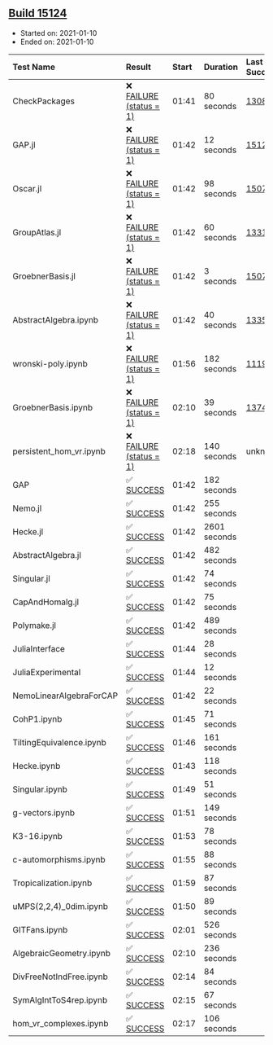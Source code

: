 ## [Build 15124](https://oscarci.mathematik.uni-kl.de/job/oscar/15124/)

* Started on: 2021-01-10
* Ended on: 2021-01-10

| Test Name    | Result | Start | Duration | Last Success | First Failure |
|:-------------|:-------|:------|:---------|:-------------|:--------------|
| CheckPackages | ❌ [FAILURE (status = 1)](https://oscarci.mathematik.uni-kl.de/job/oscar/15124/artifact/logs/build-15124/CheckPackages.log) | 01:41 | 80 seconds | [13085](https://oscarci.mathematik.uni-kl.de/job/oscar/13085/) | [13086](https://oscarci.mathematik.uni-kl.de/job/oscar/13086/) |
| GAP.jl | ❌ [FAILURE (status = 1)](https://oscarci.mathematik.uni-kl.de/job/oscar/15124/artifact/logs/build-15124/GAP.jl.log) | 01:42 | 12 seconds | [15123](https://oscarci.mathematik.uni-kl.de/job/oscar/15123/) | [15124](https://oscarci.mathematik.uni-kl.de/job/oscar/15124/) |
| Oscar.jl | ❌ [FAILURE (status = 1)](https://oscarci.mathematik.uni-kl.de/job/oscar/15124/artifact/logs/build-15124/Oscar.jl.log) | 01:42 | 98 seconds | [15079](https://oscarci.mathematik.uni-kl.de/job/oscar/15079/) | [15080](https://oscarci.mathematik.uni-kl.de/job/oscar/15080/) |
| GroupAtlas.jl | ❌ [FAILURE (status = 1)](https://oscarci.mathematik.uni-kl.de/job/oscar/15124/artifact/logs/build-15124/GroupAtlas.jl.log) | 01:42 | 60 seconds | [13311](https://oscarci.mathematik.uni-kl.de/job/oscar/13311/) | [13312](https://oscarci.mathematik.uni-kl.de/job/oscar/13312/) |
| GroebnerBasis.jl | ❌ [FAILURE (status = 1)](https://oscarci.mathematik.uni-kl.de/job/oscar/15124/artifact/logs/build-15124/GroebnerBasis.jl.log) | 01:42 | 3 seconds | [15079](https://oscarci.mathematik.uni-kl.de/job/oscar/15079/) | [15080](https://oscarci.mathematik.uni-kl.de/job/oscar/15080/) |
| AbstractAlgebra.ipynb | ❌ [FAILURE (status = 1)](https://oscarci.mathematik.uni-kl.de/job/oscar/15124/artifact/logs/build-15124/AbstractAlgebra.ipynb.log) | 01:42 | 40 seconds | [13355](https://oscarci.mathematik.uni-kl.de/job/oscar/13355/) | [13356](https://oscarci.mathematik.uni-kl.de/job/oscar/13356/) |
| wronski-poly.ipynb | ❌ [FAILURE (status = 1)](https://oscarci.mathematik.uni-kl.de/job/oscar/15124/artifact/logs/build-15124/wronski-poly.ipynb.log) | 01:56 | 182 seconds | [11192](https://oscarci.mathematik.uni-kl.de/job/oscar/11192/) | [11193](https://oscarci.mathematik.uni-kl.de/job/oscar/11193/) |
| GroebnerBasis.ipynb | ❌ [FAILURE (status = 1)](https://oscarci.mathematik.uni-kl.de/job/oscar/15124/artifact/logs/build-15124/GroebnerBasis.ipynb.log) | 02:10 | 39 seconds | [13748](https://oscarci.mathematik.uni-kl.de/job/oscar/13748/) | [13749](https://oscarci.mathematik.uni-kl.de/job/oscar/13749/) |
| persistent_hom_vr.ipynb | ❌ [FAILURE (status = 1)](https://oscarci.mathematik.uni-kl.de/job/oscar/15124/artifact/logs/build-15124/persistent_hom_vr.ipynb.log) | 02:18 | 140 seconds | unknown | unknown |
| GAP | ✅ [SUCCESS](https://oscarci.mathematik.uni-kl.de/job/oscar/15124/artifact/logs/build-15124/GAP.log) | 01:42 | 182 seconds |  |  |
| Nemo.jl | ✅ [SUCCESS](https://oscarci.mathematik.uni-kl.de/job/oscar/15124/artifact/logs/build-15124/Nemo.jl.log) | 01:42 | 255 seconds |  |  |
| Hecke.jl | ✅ [SUCCESS](https://oscarci.mathematik.uni-kl.de/job/oscar/15124/artifact/logs/build-15124/Hecke.jl.log) | 01:42 | 2601 seconds |  |  |
| AbstractAlgebra.jl | ✅ [SUCCESS](https://oscarci.mathematik.uni-kl.de/job/oscar/15124/artifact/logs/build-15124/AbstractAlgebra.jl.log) | 01:42 | 482 seconds |  |  |
| Singular.jl | ✅ [SUCCESS](https://oscarci.mathematik.uni-kl.de/job/oscar/15124/artifact/logs/build-15124/Singular.jl.log) | 01:42 | 74 seconds |  |  |
| CapAndHomalg.jl | ✅ [SUCCESS](https://oscarci.mathematik.uni-kl.de/job/oscar/15124/artifact/logs/build-15124/CapAndHomalg.jl.log) | 01:42 | 75 seconds |  |  |
| Polymake.jl | ✅ [SUCCESS](https://oscarci.mathematik.uni-kl.de/job/oscar/15124/artifact/logs/build-15124/Polymake.jl.log) | 01:42 | 489 seconds |  |  |
| JuliaInterface | ✅ [SUCCESS](https://oscarci.mathematik.uni-kl.de/job/oscar/15124/artifact/logs/build-15124/JuliaInterface.log) | 01:44 | 28 seconds |  |  |
| JuliaExperimental | ✅ [SUCCESS](https://oscarci.mathematik.uni-kl.de/job/oscar/15124/artifact/logs/build-15124/JuliaExperimental.log) | 01:44 | 12 seconds |  |  |
| NemoLinearAlgebraForCAP | ✅ [SUCCESS](https://oscarci.mathematik.uni-kl.de/job/oscar/15124/artifact/logs/build-15124/NemoLinearAlgebraForCAP.log) | 01:42 | 22 seconds |  |  |
| CohP1.ipynb | ✅ [SUCCESS](https://oscarci.mathematik.uni-kl.de/job/oscar/15124/artifact/logs/build-15124/CohP1.ipynb.log) | 01:45 | 71 seconds |  |  |
| TiltingEquivalence.ipynb | ✅ [SUCCESS](https://oscarci.mathematik.uni-kl.de/job/oscar/15124/artifact/logs/build-15124/TiltingEquivalence.ipynb.log) | 01:46 | 161 seconds |  |  |
| Hecke.ipynb | ✅ [SUCCESS](https://oscarci.mathematik.uni-kl.de/job/oscar/15124/artifact/logs/build-15124/Hecke.ipynb.log) | 01:43 | 118 seconds |  |  |
| Singular.ipynb | ✅ [SUCCESS](https://oscarci.mathematik.uni-kl.de/job/oscar/15124/artifact/logs/build-15124/Singular.ipynb.log) | 01:49 | 51 seconds |  |  |
| g-vectors.ipynb | ✅ [SUCCESS](https://oscarci.mathematik.uni-kl.de/job/oscar/15124/artifact/logs/build-15124/g-vectors.ipynb.log) | 01:51 | 149 seconds |  |  |
| K3-16.ipynb | ✅ [SUCCESS](https://oscarci.mathematik.uni-kl.de/job/oscar/15124/artifact/logs/build-15124/K3-16.ipynb.log) | 01:53 | 78 seconds |  |  |
| c-automorphisms.ipynb | ✅ [SUCCESS](https://oscarci.mathematik.uni-kl.de/job/oscar/15124/artifact/logs/build-15124/c-automorphisms.ipynb.log) | 01:55 | 88 seconds |  |  |
| Tropicalization.ipynb | ✅ [SUCCESS](https://oscarci.mathematik.uni-kl.de/job/oscar/15124/artifact/logs/build-15124/Tropicalization.ipynb.log) | 01:59 | 87 seconds |  |  |
| uMPS(2,2,4)_0dim.ipynb | ✅ [SUCCESS](https://oscarci.mathematik.uni-kl.de/job/oscar/15124/artifact/logs/build-15124/uMPS-2-2-4-_0dim.ipynb.log) | 01:50 | 89 seconds |  |  |
| GITFans.ipynb | ✅ [SUCCESS](https://oscarci.mathematik.uni-kl.de/job/oscar/15124/artifact/logs/build-15124/GITFans.ipynb.log) | 02:01 | 526 seconds |  |  |
| AlgebraicGeometry.ipynb | ✅ [SUCCESS](https://oscarci.mathematik.uni-kl.de/job/oscar/15124/artifact/logs/build-15124/AlgebraicGeometry.ipynb.log) | 02:10 | 236 seconds |  |  |
| DivFreeNotIndFree.ipynb | ✅ [SUCCESS](https://oscarci.mathematik.uni-kl.de/job/oscar/15124/artifact/logs/build-15124/DivFreeNotIndFree.ipynb.log) | 02:14 | 84 seconds |  |  |
| SymAlgIntToS4rep.ipynb | ✅ [SUCCESS](https://oscarci.mathematik.uni-kl.de/job/oscar/15124/artifact/logs/build-15124/SymAlgIntToS4rep.ipynb.log) | 02:15 | 67 seconds |  |  |
| hom_vr_complexes.ipynb | ✅ [SUCCESS](https://oscarci.mathematik.uni-kl.de/job/oscar/15124/artifact/logs/build-15124/hom_vr_complexes.ipynb.log) | 02:17 | 106 seconds |  |  |
